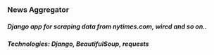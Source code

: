 ### News Aggregator
##### Django app for scraping data from nytimes.com, wired and so on..
##### Technologies: Django, BeautifulSoup, requests
